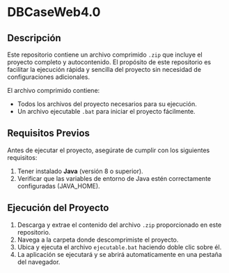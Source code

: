 # DBCaseWeb4.0
## Descripción  
Este repositorio contiene un archivo comprimido `.zip` que incluye el proyecto completo y autocontenido. El propósito de este repositorio es facilitar la ejecución rápida y sencilla del proyecto sin necesidad de configuraciones adicionales.  

El archivo comprimido contiene:  
- Todos los archivos del proyecto necesarios para su ejecución.  
- Un archivo ejecutable `.bat` para iniciar el proyecto fácilmente.

## Requisitos Previos  
Antes de ejecutar el proyecto, asegúrate de cumplir con los siguientes requisitos:  
1. Tener instalado **Java** (versión 8 o superior).  
2. Verificar que las variables de entorno de Java estén correctamente configuradas (JAVA_HOME).  

## Ejecución del Proyecto  
1. Descarga y extrae el contenido del archivo `.zip` proporcionado en este repositorio.  
2. Navega a la carpeta donde descomprimiste el proyecto.  
3. Ubica y ejecuta el archivo `ejecutable.bat` haciendo doble clic sobre él.  
4. La aplicación se ejecutará y se abrirá automaticamente en una pestaña del navegador.  
